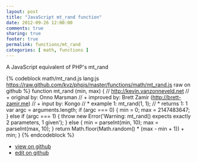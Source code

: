 ```yaml
---
layout: post
title: "JavaScript mt_rand function"
date: 2012-09-26 12:00:00
comments: true
sharing: true
footer: true
permalink: functions/mt_rand
categories: [ math, functions ]
---
```

A JavaScript equivalent of PHP's mt_rand
<!-- more -->
{% codeblock math/mt_rand.js lang:js https://raw.github.com/kvz/phpjs/master/functions/math/mt_rand.js raw on github %}
function mt_rand (min, max) {
    // http://kevin.vanzonneveld.net
    // +   original by: Onno Marsman
    // +   improved by: Brett Zamir (http://brett-zamir.me)
    // +   input by: Kongo
    // *     example 1: mt_rand(1, 1);
    // *     returns 1: 1
    var argc = arguments.length;
    if (argc === 0) {
        min = 0;
        max = 2147483647;
    }
    else if (argc === 1) {
        throw new Error('Warning: mt_rand() expects exactly 2 parameters, 1 given');
    }
    else {
        min = parseInt(min, 10);
        max = parseInt(max, 10);
    }
    return Math.floor(Math.random() * (max - min + 1)) + min;
}
{% endcodeblock %}
<ul>
 <li><a href="https://github.com/kvz/phpjs/blob/master/functions/math/mt_rand.js">view on github</a></li>
 <li><a href="https://github.com/kvz/phpjs/edit/master/functions/math/mt_rand.js">edit on github</a></li>
</ul>
